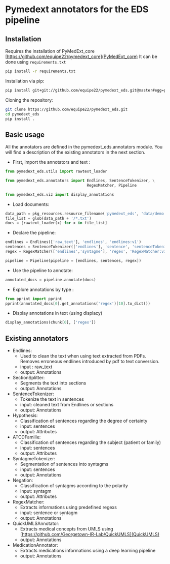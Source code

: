 # Pymedext annotators for the EDS pipeline 

## Installation 

Requires the installation of PyMedExt_core [https://github.com/equipe22/pymedext_core](PyMedExt_core)
It can be done using `requirements.txt`

```bash
pip install -r requirements.txt
```

Installation via pip: 

```bash
pip install git+git://github.com/equipe22/pymedext_eds.git@master#egg=pymedext_eds
```

Cloning the repository:

```bash
git clone https://github.com/equipe22/pymedext_eds.git
cd pymedext_eds
pip install .
```

## Basic usage

All the annotators are defined in the pymedext_eds.annotators module. You will find a description of the existing annotators in the next section.

- First, import the annotators and text :

```python
from pymedext_eds.utils import rawtext_loader

from pymedext_eds.annotators import Endlines, SentenceTokenizer, \
                                    RegexMatcher, Pipeline 

from pymedext_eds.viz import display_annotations
```

- Load documents: 

```python
data_path = pkg_resources.resource_filename('pymedext_eds', 'data/demo')
file_list = glob(data_path + '/*.txt')
docs = [rawtext_loader(x) for x in file_list]
```

- Declare the pipeline: 

```python
endlines = Endlines(['raw_text'], 'endlines', 'endlines:v1')
sentences = SentenceTokenizer(['endlines'], 'sentence', 'sentenceTokenizer:v1')
regex = RegexMatcher(['endlines','syntagme'], 'regex', 'RegexMatcher:v1', 'list_regexp.json')

pipeline = Pipeline(pipeline = [endlines, sentences, regex])
```

- Use the pipeline to annotate:

```python
annotated_docs = pipeline.annotate(docs)
```

- Explore annotations by type :

```python
from pprint import pprint
pprint(annotated_docs[0].get_annotations('regex')[10].to_dict())
```

- Display annotations in text (using displacy)

```python
display_annotations(chunk[0], ['regex'])
```


## Existing annotators

- Endlines: 
    - Used to clean the text when using text extracted from PDFs. Removes erroneous endlines introduced by pdf to text conversion. 
    - input : raw_text
    - output: Annotations
- SectionSplitter: 
    - Segments the text into sections
    - output: Annotations
- SentenceTokenizer: 
    - Tokenize the text in sentences
    - input: cleaned text from Endlines or sections
    - output: Annotations
- Hypothesis: 
    - Classification of sentences regarding the degree of certainty
    - input: sentences 
    - output: Attributes
- ATCDFamille: 
    - Classification of sentences regarding the subject (patient or family)
    - input: sentences 
    - output: Attributes
- SyntagmeTokenizer: 
    - Segmentation of sentences into syntagms
    - input: sentences
    - output: Annotations
- Negation: 
    - Classification of syntagms according to the polarity
    - input: syntagm
    - output: Attributes
- RegexMatcher: 
    - Extracts informations using predefined regexs
    - input: sentence or syntagm
    - output: Annotations
- QuickUMLSAnnotator: 
    - Extracts medical concepts from UMLS using [https://github.com/Georgetown-IR-Lab/QuickUMLS](QuickUMLS)
    - output: Annotations
- MedicationAnnotator:
    - Extracts medications informations using a deep learning pipeline
    - output: Annotations 


